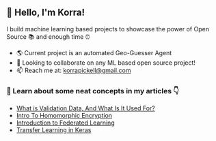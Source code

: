 ## 💾 Hello, I'm Korra! 
I build machine learning based projects to showcase the power of Open Source 📚 and enough time ⏰

- 🌎 Current project is an automated Geo-Guesser Agent
- 📕 Looking to collaborate on any ML based open source project!
- 📫 Reach me at: korrapickell@gmail.com

### 📌 Learn about some neat concepts in my articles 👇
- [What is Validation Data, And What Is It Used For?](https://medium.com/artificialis/what-is-validation-data-and-what-is-it-used-for-158d685fb921)
- [Intro To Homomorphic Encryption](https://medium.com/artificialis/intro-to-homomorphic-encryption-1434f34ee6d2)
- [Introduction to Federated Learning](https://medium.com/artificialis/introduction-to-federated-learning-1da7becb70a)
- [Transfer Learning in Keras](https://medium.com/artificialis/how-to-use-transfer-learning-in-keras-for-image-classification-b9ced0591f6f)
